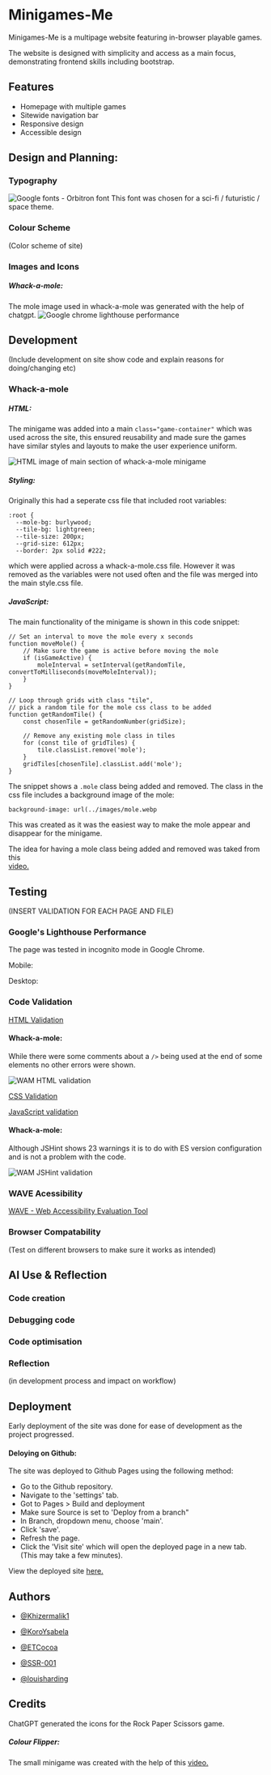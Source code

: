 # Minigames-Me

Minigames-Me is a multipage website featuring in-browser playable games.

The website is designed with simplicity and access as a main focus, demonstrating frontend skills including bootstrap.

## Features

- Homepage with multiple games
- Sitewide navigation bar
- Responsive design
- Accessible design

## Design and Planning:
### Typography
![Google fonts - Orbitron font](assets/images/readme/orbitron-font.png)
This font was chosen for a sci-fi / futuristic / space theme.

### Colour Scheme
(Color scheme of site)

### Images and Icons

##### Whack-a-mole:
The mole image used in whack-a-mole was generated with the help of chatgpt.
![Google chrome lighthouse performance](assets/images/mole.webp)

## Development
(Include development on site show code and explain reasons for doing/changing etc)

### Whack-a-mole
##### HTML:
The minigame was added into a main ```class="game-container"``` which was used across the site, this ensured reusability and made sure the games have similar styles and layouts to make the user experience uniform.

![HTML image of main section of whack-a-mole minigame](assets/images/readme/wam-html.png)

##### Styling:
Originally this had a seperate css file that included root variables:
```
:root {
  --mole-bg: burlywood;
  --tile-bg: lightgreen;
  --tile-size: 200px;
  --grid-size: 612px;
  --border: 2px solid #222; 
```
which were applied across a whack-a-mole.css file. However it was removed as the variables were not used often and the file was merged into the main style.css file.

##### JavaScript:
The main functionality of the minigame is shown in this code snippet:
```
// Set an interval to move the mole every x seconds
function moveMole() {
    // Make sure the game is active before moving the mole
    if (isGameActive) {
        moleInterval = setInterval(getRandomTile, convertToMilliseconds(moveMoleInterval));
    }
}

// Loop through grids with class "tile", 
// pick a random tile for the mole css class to be added
function getRandomTile() {
    const chosenTile = getRandomNumber(gridSize);

    // Remove any existing mole class in tiles
    for (const tile of gridTiles) {
        tile.classList.remove('mole');
    }
    gridTiles[chosenTile].classList.add('mole');
}
```
The snippet shows a ```.mole``` class being added and removed. The class in the css file includes a background image of the mole:

```background-image: url(../images/mole.webp``` 

This was created as it was the easiest way to make the mole appear and disappear for the minigame.

The idea for having a mole class being added and removed was taked from this  
[video.](https://www.youtube.com/watch?v=lhNdUVh3qCc)


## Testing
(INSERT VALIDATION FOR EACH PAGE AND FILE)
### Google's Lighthouse Performance
The page was tested in incognito mode in Google Chrome.

Mobile:


Desktop:


### Code Validation

[HTML Validation](https://validator.w3.org/)
#### Whack-a-mole:
While there were some comments about a ```/>``` being used at the end of some elements no other errors were shown.

![WAM HTML validation](assets/images/readme/wam-html-validator.png)


[CSS Validation](https://jigsaw.w3.org/css-validator/)



[JavaScript validation](https://jshint.com/)
#### Whack-a-mole:
Although JSHint shows 23 warnings it is to do with ES version configuration and is not a problem with the code. 

![WAM JSHint validation](assets/images/readme/wam-jshint.png)


### WAVE Acessibility
[WAVE - Web Accessibility Evaluation Tool](https://wave.webaim.org/)



### Browser Compatability
(Test on different browsers to make sure it works as intended)


## AI Use & Reflection

### Code creation

### Debugging code

### Code optimisation

### Reflection
(in development process and impact on workflow)

## Deployment
Early deployment of the site was done for ease of development as the project progressed.
#### Deloying on Github:
The site was deployed to Github Pages using the following method:
- Go to the Github repository.
- Navigate to the 'settings' tab.
- Got to Pages > Build and deployment
- Make sure Source is set to 'Deploy from a branch"
- In Branch, dropdown menu, choose 'main'.
- Click 'save'.
- Refresh the page.
- Click the 'Visit site' which will open the deployed page in a new tab. (This may take a few minutes).

View the deployed site [here.](https://louisharding.github.io/Minigames-Me/)

## Authors

- [@Khizermalik1](https://github.com/khizermalik1)

- [@KoroYsabela](https://github.com/KoroYsabela)

- [@ETCocoa](https://github.com/ETCocoa)

- [@SSR-001](https://github.com/SSR-001)

- [@louisharding](https://github.com/louisharding)

## Credits

ChatGPT generated the icons for the Rock Paper Scissors game.

##### Colour Flipper:
The small minigame was created with the help of this [video.](https://www.youtube.com/watch?v=3PHXvlpOkf4&t=421s)

